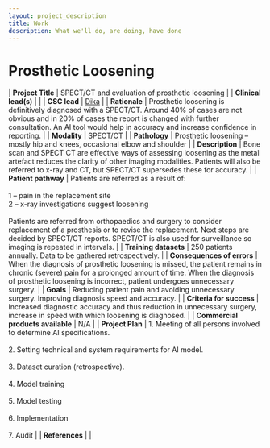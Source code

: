 ```yaml
---
layout: project_description
title: Work
description: What we'll do, are doing, have done
---
```


# **Prosthetic Loosening**

| <b>Project Title</b> | SPECT/CT and evaluation of prosthetic loosening |
| <b>Clinical lead(s)</b> |  |
| <b>CSC lead</b> | [Dika](/team/dika.html) |
| <b>Rationale</b> | Prosthetic loosening is definitively diagnosed with a SPECT/CT. Around 40% of cases are not obvious and in 20% of cases the report is changed with further consultation. An AI tool would help in accuracy and increase confidence in reporting. |
| <b>Modality</b> | SPECT/CT |
| <b>Pathology</b> | Prosthetic loosening – mostly hip and knees, occasional elbow and shoulder |
| <b>Description</b> | Bone scan and SPECT CT are effective ways of assessing loosening as the metal artefact reduces the clarity of other imaging modalities. Patients will also be referred to x-ray and CT, but SPECT/CT supersedes these for accuracy. |
| <b>Patient pathway</b> | Patients are referred as a result of:<br><br>1 – pain in the replacement site<br>2 – x-ray investigations suggest loosening<br><br>Patients are referred from orthopaedics and surgery to consider replacement of a prosthesis or to revise the replacement. Next steps are decided by SPECT/CT reports. SPECT/CT is also used for surveillance so imaging is repeated in intervals. |
| <b>Training datasets</b> | 250 patients annually. Data to be gathered retrospectively. |
| <b>Consequences of errors</b> | When the diagnosis of prosthetic loosening is missed, the patient remains in chronic (severe) pain for a prolonged amount of time. When the diagnosis of prosthetic loosening is incorrect, patient undergoes unnecessary surgery.  |
| <b>Goals</b> | Reducing patient pain and avoiding unnecessary surgery. Improving diagnosis speed and accuracy.  |
| <b>Criteria for success</b> | Increased diagnostic accuracy and thus reduction in unnecessary surgery, increase in speed with which loosening is diagnosed. |
| <b>Commercial products available</b> | N/A |
| <b>Project Plan</b> | 1.	Meeting of all persons involved to determine AI specifications. <br><br> 2.	Setting technical and system requirements for AI model. <br> <br> 3. Dataset curation (retrospective). <br><br> 4.	Model training<br><br>5.	Model testing <br><br>6.	Implementation <br><br>7. Audit |
| <b>References</b> |  |